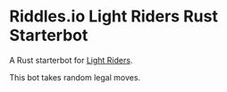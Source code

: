 # Riddles.io Light Riders Rust Starterbot

A Rust starterbot for [Light Riders](https://starapple.riddles.io/competitions/light-riders).

This bot takes random legal moves.

